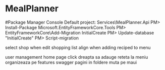 # MealPlanner

#Package Manager Console
Default project: Services\MealPlanner.Api
PM> Install-Package Microsoft.EntityFrameworkCore.Tools
PM> EntityFrameworkCore\Add-Migration InitialCreate
PM> Update-database "InitialCreate"
PM> Script-migration




select shop when edit shopping list
align when adding reciped to menu




user management
home page
click dreapta sa adauge reteta la meniu
organizeaza pe features
swagger
pagini in foldere
muta pe maui
